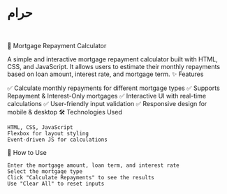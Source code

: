 <h1>حرام</h1><br />

🏡 Mortgage Repayment Calculator

A simple and interactive mortgage repayment calculator built with HTML, CSS, and JavaScript. It allows users to estimate their monthly repayments based on loan amount, interest rate, and mortgage term.
✨ Features

✅ Calculate monthly repayments for different mortgage types
✅ Supports Repayment & Interest-Only mortgages
✅ Interactive UI with real-time calculations
✅ User-friendly input validation
✅ Responsive design for mobile & desktop
🛠 Technologies Used

    HTML, CSS, JavaScript
    Flexbox for layout styling
    Event-driven JS for calculations

🚀 How to Use

    Enter the mortgage amount, loan term, and interest rate
    Select the mortgage type
    Click "Calculate Repayments" to see the results
    Use "Clear All" to reset inputs

